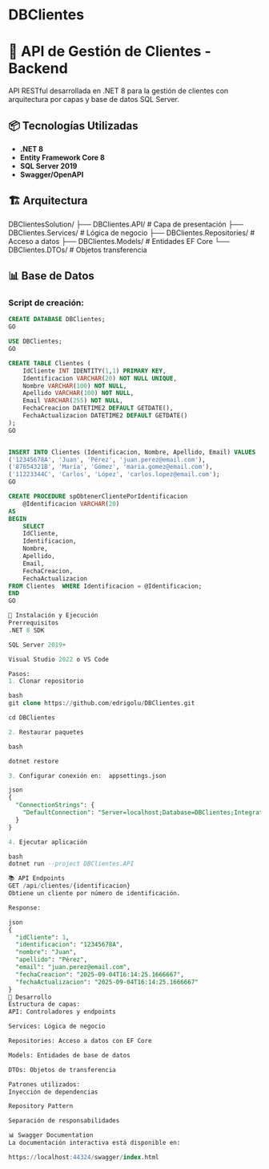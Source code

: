 # DBClientes

# 🚀 API de Gestión de Clientes - Backend

API RESTful desarrollada en .NET 8 para la gestión de clientes con arquitectura por capas y base de datos SQL Server.

## 📦 Tecnologías Utilizadas

- **.NET 8**
- **Entity Framework Core 8**
- **SQL Server 2019**
- **Swagger/OpenAPI**

## 🏗️ Arquitectura
DBClientesSolution/
├── DBClientes.API/ # Capa de presentación
├── DBClientes.Services/ # Lógica de negocio
├── DBClientes.Repositories/ # Acceso a datos
├── DBClientes.Models/ # Entidades EF Core
└── DBClientes.DTOs/ # Objetos transferencia


## 📊 Base de Datos

### Script de creación:
```sql
CREATE DATABASE DBClientes;
GO

USE DBClientes;
GO

CREATE TABLE Clientes (
    IdCliente INT IDENTITY(1,1) PRIMARY KEY,
    Identificacion VARCHAR(20) NOT NULL UNIQUE,
    Nombre VARCHAR(100) NOT NULL,
    Apellido VARCHAR(100) NOT NULL,
    Email VARCHAR(255) NOT NULL,
    FechaCreacion DATETIME2 DEFAULT GETDATE(),
    FechaActualizacion DATETIME2 DEFAULT GETDATE()
);
GO


INSERT INTO Clientes (Identificacion, Nombre, Apellido, Email) VALUES
('12345678A', 'Juan', 'Pérez', 'juan.perez@email.com'),
('87654321B', 'María', 'Gómez', 'maria.gomez@email.com'),
('11223344C', 'Carlos', 'López', 'carlos.lopez@email.com');
GO

CREATE PROCEDURE spObtenerClientePorIdentificacion
    @Identificacion VARCHAR(20)
AS
BEGIN
    SELECT 
    IdCliente, 
    Identificacion, 
    Nombre, 
    Apellido, 
    Email, 
    FechaCreacion, 
    FechaActualizacion
FROM Clientes  WHERE Identificacion = @Identificacion;
END
GO

🚀 Instalación y Ejecución
Prerrequisitos
.NET 8 SDK

SQL Server 2019+

Visual Studio 2022 o VS Code

Pasos:
1. Clonar repositorio

bash
git clone https://github.com/edrigolu/DBClientes.git

cd DBClientes

2. Restaurar paquetes

bash

dotnet restore

3. Configurar conexión en:  appsettings.json

json
{
  "ConnectionStrings": {
    "DefaultConnection": "Server=localhost;Database=DBClientes;Integrated Security=true;TrustServerCertificate=true;"
  }
}

4. Ejecutar aplicación

bash
dotnet run --project DBClientes.API

📚 API Endpoints
GET /api/clientes/{identificacion}
Obtiene un cliente por número de identificación.

Response:

json
{
  "idCliente": 1,
  "identificacion": "12345678A",
  "nombre": "Juan",
  "apellido": "Pérez",
  "email": "juan.perez@email.com",
  "fechaCreacion": "2025-09-04T16:14:25.1666667",
  "fechaActualizacion": "2025-09-04T16:14:25.1666667"
}
🔧 Desarrollo
Estructura de capas:
API: Controladores y endpoints

Services: Lógica de negocio

Repositories: Acceso a datos con EF Core

Models: Entidades de base de datos

DTOs: Objetos de transferencia

Patrones utilizados:
Inyección de dependencias

Repository Pattern

Separación de responsabilidades

📊 Swagger Documentation
La documentación interactiva está disponible en:

https://localhost:44324/swagger/index.html





